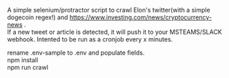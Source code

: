 A simple selenium/protractor script to crawl Elon's twitter(with a simple dogecoin regex!) and https://www.investing.com/news/cryptocurrency-news .  
If a new tweet or article is detected, it will push it to your MSTEAMS/SLACK webhook.
Intented to be run as a cronjob every x minutes.  

rename .env-sample to .env and populate fields.  
npm install   
npm run crawl   
